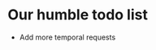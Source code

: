 Our humble todo list
========================================================
* Add more temporal requests 
